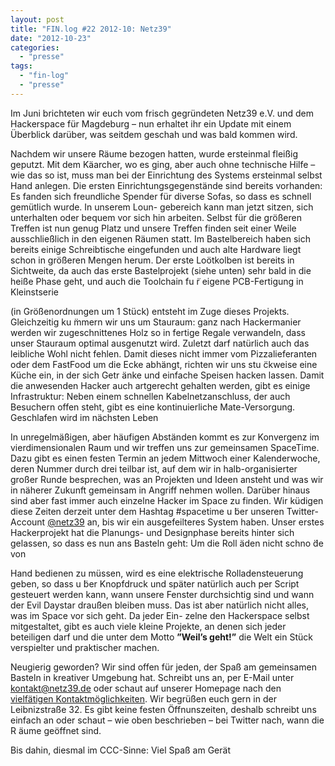 ```yaml
---
layout: post
title: "FIN.log #22 2012-10: Netz39"
date: "2012-10-23"
categories: 
  - "presse"
tags: 
  - "fin-log"
  - "presse"
---
```


Im Juni brichteten wir euch vom frisch gegründeten Netz39 e.V. und dem Hackerspace für Magdeburg – nun erhaltet ihr ein Update mit einem Überblick darüber, was seitdem geschah und was bald kommen wird.

Nachdem wir unsere Räume bezogen hatten, wurde ersteinmal fleißig geputzt. Mit dem Käarcher, wo es ging, aber auch ohne technische Hilfe – wie das so ist, muss man bei der Einrichtung des Systems ersteinmal selbst Hand anlegen. Die ersten Einrichtungsgegenstände sind bereits vorhanden: Es fanden sich freundliche Spender für diverse Sofas, so dass es schnell gemütlich wurde. In unserem Loun- gebereich kann man jetzt sitzen, sich unterhalten oder bequem vor sich hin arbeiten. Selbst für die größeren Treffen ist nun genug Platz und unsere Treffen finden seit einer Weile ausschließlich in den eigenen Räumen statt. Im Bastelbereich haben sich bereits einige Schreibtische eingefunden und auch alte Hardware liegt schon in größeren Mengen herum. Der erste Loötkolben ist bereits in Sichtweite, da auch das erste Bastelprojekt (siehe unten) sehr bald in die heiße Phase geht, und auch die Toolchain fu ̈r eigene PCB-Fertigung in Kleinstserie

(in Größenordnungen um 1 Stück) entsteht im Zuge dieses Projekts. Gleichzeitig ku ̈mmern wir uns um Stauraum: ganz nach Hackermanier werden wir zugeschnittenes Holz so in fertige Regale verwandeln, dass unser Stauraum optimal ausgenutzt wird. Zuletzt darf natürlich auch das leibliche Wohl nicht fehlen. Damit dieses nicht immer vom Pizzalieferanten oder dem FastFood um die Ecke abhängt, richten wir uns stu ̈ckweise eine Küche ein, in der sich Getr ̈anke und einfache Speisen hacken lassen. Damit die anwesenden Hacker auch artgerecht gehalten werden, gibt es einige Infrastruktur: Neben einem schnellen Kabelnetzanschluss, der auch Besuchern offen steht, gibt es eine kontinuierliche Mate-Versorgung. Geschlafen wird im nächsten Leben

In unregelmäßigen, aber häufigen Abständen kommt es zur Konvergenz im vierdimensionalen Raum und wir treffen uns zur gemeinsamen SpaceTime. Dazu gibt es einen festen Termin an jedem Mittwoch einer Kalenderwoche, deren Nummer durch drei teilbar ist, auf dem wir in halb-organisierter großer Runde besprechen, was an Projekten und Ideen ansteht und was wir in näherer Zukunft gemeinsam in Angriff nehmen wollen. Darüber hinaus sind aber fast immer auch einzelne Hacker im Space zu finden. Wir küdigen diese Zeiten derzeit unter dem Hashtag #spacetime u ̈ber unseren Twitter-Account [@netz39](http://twitter.com/netz39) an, bis wir ein ausgefeilteres System haben. Unser erstes Hackerprojekt hat die Planungs- und Designphase bereits hinter sich gelassen, so dass es nun ans Basteln geht: Um die Roll ̈aden nicht schno ̈de von

Hand bedienen zu müssen, wird es eine elektrische Rolladensteuerung geben, so dass u ̈ber Knopfdruck und später natürlich auch per Script gesteuert werden kann, wann unsere Fenster durchsichtig sind und wann der Evil Daystar draußen bleiben muss. Das ist aber natürlich nicht alles, was im Space vor sich geht. Da jeder Ein- zelne den Hackerspace selbst mitgestaltet, gibt es auch viele kleine Projekte, an denen sich jeder beteiligen darf und die unter dem Motto **”Weil’s geht!”** die Welt ein Stück verspielter und praktischer machen.

Neugierig geworden? Wir sind offen für jeden, der Spaß am gemeinsamen Basteln in kreativer Umgebung hat. Schreibt uns an, per E-Mail unter [kontakt@netz39.de](mailto:kontakt@netz39.de) oder schaut auf unserer Homepage nach den [vielfätigen Kontaktmöglichkeiten](http://www.netz39.de/verein/kommunikation/). Wir begrüßen euch gern in der Leibnizstraße 32. Es gibt keine festen Öffnunszeiten, deshalb schreibt uns einfach an oder schaut – wie oben beschrieben – bei Twitter nach, wann die R ̈aume geöffnet sind.

Bis dahin, diesmal im CCC-Sinne: Viel Spaß am Gerät
